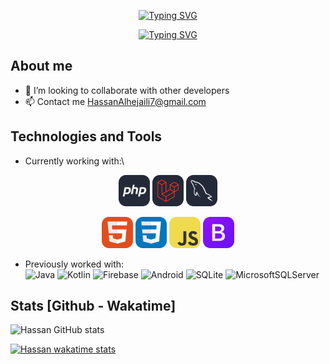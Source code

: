 <div align="center">
<p><a href="https://git.io/typing-svg"><img src="https://readme-typing-svg.demolab.com?font=Fira+Code&amp;size=25&amp;duration=1&amp;pause=200&amp;color=80b5d1&amp;background=282A3600&amp;center=true&amp;vCenter=true&amp;repeat=false&amp;width=473&amp;lines=Hello+%F0%9F%91%8B%2C++I&#39;m+Hassan" alt="Typing SVG"></a></p>
</div>



<div align="center">
<p><a href="https://git.io/typing-svg">
<img src="https://readme-typing-svg.demolab.com?font=Fira+Code&amp;size=25&amp;duration=4000&amp;pause=200&amp;color=88c0d08a&amp;background=282A3600&amp;center=true&amp;vCenter=true&amp;width=473&amp;lines=Full-Stack+Web+Developer;Currently+working+with%3A+Laravel" alt="Typing SVG"></a></p>

</div>

##  About me
- 👯 I’m looking to collaborate with other developers
- 📫 Contact me [HassanAlhejaili7@gmail.com](mailto:HassanAlhejaili7@gmail.com)


## Technologies and Tools

- Currently working with:\
<p align="center">
    <img width="50" height="50" src="https://raw.githubusercontent.com/tandpfun/skill-icons/d1c752b99bb25a0e5aa363bae1db2809173ee966/icons/PHP-Dark.svg">
    <img width="50" height="50" src="https://raw.githubusercontent.com/tandpfun/skill-icons/d1c752b99bb25a0e5aa363bae1db2809173ee966/icons/Laravel-Dark.svg"> 
    <img width="50" height="50" src="https://raw.githubusercontent.com/tandpfun/skill-icons/d1c752b99bb25a0e5aa363bae1db2809173ee966/icons/MySQL-Dark.svg">
</p>
<p align="center">
    <img width="50" height="50" src="https://raw.githubusercontent.com/tandpfun/skill-icons/d1c752b99bb25a0e5aa363bae1db2809173ee966/icons/HTML.svg">
    <img width="50" height="50" src="https://raw.githubusercontent.com/tandpfun/skill-icons/d1c752b99bb25a0e5aa363bae1db2809173ee966/icons/CSS.svg">
    <img width="50" height="50" src="https://raw.githubusercontent.com/tandpfun/skill-icons/d1c752b99bb25a0e5aa363bae1db2809173ee966/icons/JavaScript.svg">
    <img width="50" height="50" src="https://raw.githubusercontent.com/tandpfun/skill-icons/d1c752b99bb25a0e5aa363bae1db2809173ee966/icons/Bootstrap.svg">
</p>





- Previously worked with:\
![Java](https://img.shields.io/badge/java-%23ED8B00.svg?style=for-the-badge&logo=java&logoColor=white) ![Kotlin](https://img.shields.io/badge/kotlin-%237F52FF.svg?style=for-the-badge&logo=kotlin&logoColor=white) ![Firebase](https://img.shields.io/badge/Firebase-039BE5?style=for-the-badge&logo=Firebase&logoColor=white) ![Android](https://img.shields.io/badge/Android-3DDC84?style=for-the-badge&logo=android&logoColor=white) ![SQLite](https://img.shields.io/badge/sqlite-%2307405e.svg?style=for-the-badge&logo=sqlite&logoColor=white) ![MicrosoftSQLServer](https://img.shields.io/badge/Microsoft%20SQL%20Server-CC2927?style=for-the-badge&logo=microsoft%20sql%20server&logoColor=white)



##  Stats [Github - Wakatime]

![Hassan GitHub stats](https://github-readme-stats-sigma-five.vercel.app/api?username=hassanyu7&show_icons=true&theme=nord&count_private=true)

[![Hassan wakatime stats](https://github-readme-stats.vercel.app/api/wakatime?username=hassanyu&theme=nord&layout=compact&langs_count=8&hide=Groovy,XML&hide_progress&custom_title=Last+7+Days+Coding+Stats&range)](https://github.com/anuraghazra/github-readme-stats)

